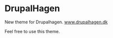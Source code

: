 DrupalHagen
===========

New theme for Drupalhagen.
www.drupalhagen.dk

Feel free to use this theme.
